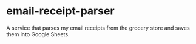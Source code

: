 # email-receipt-parser
A service that parses my email receipts from the grocery store and saves them into Google Sheets.

